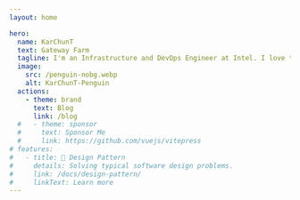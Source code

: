 ```yaml
---
layout: home

hero:
  name: KarChunT
  text: Gateway Farm
  tagline: I'm an Infrastructure and DevOps Engineer at Intel. I love to code and design software architecture.
  image:
    src: /penguin-nobg.webp
    alt: KarChunT-Penguin
  actions:
    - theme: brand
      text: Blog
      link: /blog
  #   - theme: sponsor
  #     text: Sponsor Me
  #     link: https://github.com/vuejs/vitepress
# features:
#   - title: 🥑 Design Pattern
#     details: Solving typical software design problems.
#     link: /docs/design-pattern/
#     linkText: Learn more
---
```


